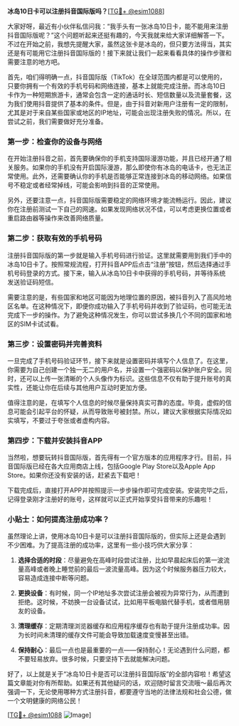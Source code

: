 **冰岛10日卡可以注册抖音国际版吗？**[[TG💪+ @esim1088](https://t.me/s/esim1088)]

大家好呀，最近有小伙伴私信问我：“我手头有一张冰岛10日卡，能不能用来注册抖音国际版呢？”这个问题听起来还挺有趣的，今天我就来给大家详细解答一下。不过在开始之前，我想先提醒大家，虽然这张卡是冰岛的，但只要方法得当，其实还是有可能用它注册抖音国际版的！接下来就让我们一起来看看具体的操作步骤和需要注意的地方吧。

首先，咱们得明确一点，抖音国际版（TikTok）在全球范围内都是可以使用的，只要你拥有一个有效的手机号码和网络连接，基本上就能完成注册。而冰岛10日卡作为一种短期旅游卡，通常会包含一定的通话时长、短信数量以及流量套餐，这为我们使用抖音提供了基本的条件。但是，由于抖音对新用户注册有一定的限制，尤其是对于来自某些国家或地区的IP地址，可能会出现注册失败的情况。所以，在尝试之前，我们需要做好充分准备。

### 第一步：检查你的设备与网络

在开始注册抖音之前，首先要确保你的手机支持国际漫游功能，并且已经开通了相关服务。如果你的手机没有开启国际漫游，那么即使你有冰岛的电话卡，也无法正常使用。此外，还需要确认你的手机是否能够正常连接到冰岛的移动网络。如果信号不稳定或者经常掉线，可能会影响到抖音的正常使用。

另外，还要注意一点，抖音国际版需要稳定的网络环境才能流畅运行。因此，建议你在注册前测试一下自己的网速。如果发现网络状况不佳，可以考虑更换位置或者重启路由器等操作来改善网络质量。

### 第二步：获取有效的手机号码

注册抖音国际版的第一步就是输入手机号码进行验证。这里就需要用到我们手中的冰岛10日卡了。按照常规流程，打开抖音APP后点击“注册”按钮，然后选择通过手机号码登录的方式。接下来，输入从冰岛10日卡中获得的手机号码，并等待系统发送验证码短信。

需要注意的是，有些国家和地区可能因为地理位置的原因，被抖音列入了高风险地区名单。在这种情况下，即便你成功输入了手机号码并收到了验证码，也可能无法完成下一步的操作。为了避免这种情况发生，你可以尝试多换几个不同的国家和地区的SIM卡试试看。

### 第三步：设置密码并完善资料

一旦完成了手机号码验证环节，接下来就是设置密码并填写个人信息了。在这里，你需要为自己创建一个独一无二的用户名，并设置一个强密码以保护账户安全。同时，还可以上传一张清晰的个人头像作为标识。这些信息不仅有助于提升账号的真实性，还能让你在后续与其他用户互动时更加方便。

值得注意的是，在填写个人信息的时候尽量保持真实可靠的态度。毕竟，虚假的信息可能会引起平台的怀疑，从而导致账号被封禁。所以，建议大家根据实际情况如实填写，不要过于夸张或者虚构内容。

### 第四步：下载并安装抖音APP

当然啦，想要玩转抖音国际版，首先得有一个官方版本的应用程序才行。目前，抖音国际版已经在各大应用商店上线，包括Google Play Store以及Apple App Store。如果你还没有安装的话，赶紧去下载吧！

下载完成后，直接打开APP并按照提示一步步操作即可完成安装。安装完毕之后，记得登录刚才注册好的账号，这样就可以正式开始享受抖音带来的乐趣啦！

### 小贴士：如何提高注册成功率？

虽然理论上讲，使用冰岛10日卡是可以注册抖音国际版的，但实际上还是会遇到不少困难。为了提高注册的成功率，这里有一些小技巧供大家分享：

1. **选择合适的时段**：尽量避免在高峰时段尝试注册，比如早晨起床后的第一波流量高峰或者晚上睡觉前的最后一波流量高峰。因为这个时候服务器压力较大，容易造成连接中断等问题。
   
2. **更换设备**：有时候，同一个IP地址多次尝试注册会被视为异常行为，从而遭到拒绝。这时候，不妨换一台设备试试，比如用平板电脑代替手机，或者借用朋友的设备。

3. **清理缓存**：定期清理浏览器缓存和应用程序缓存也有助于提升注册成功率。因为长时间未清理的缓存文件可能会导致加载速度变慢甚至出错。

4. **保持耐心**：最后一点也是最重要的一点——保持耐心！无论遇到什么问题，都不要轻易放弃。很多时候，只要坚持下去就能解决问题。

好了，以上就是关于“冰岛10日卡是否可以注册抖音国际版”的全部内容啦！希望这篇文章能对你有所帮助。如果还有其他疑问的话，欢迎随时留言交流哦～最后再次强调一下，无论使用哪种方式注册抖音，都要遵守当地的法律法规和社会公德，做一个文明健康的网络公民！

[[TG💪+ @esim1088](https://t.me/s/esim1088) ![Image](https://i.postimg.cc/4NQfJmqS/Snipaste-2025-05-13-00-14-12.png)]